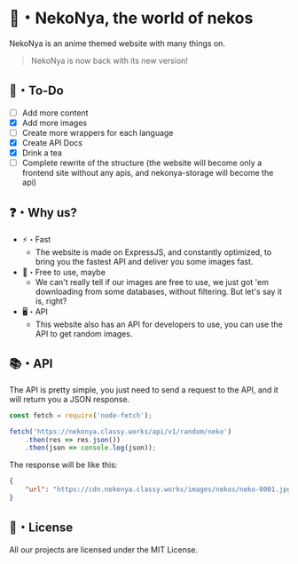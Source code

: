 # 🌿・NekoNya, the world of nekos

NekoNya is an anime themed website with many things on.

> NekoNya is now back with its new version!

## 📝・To-Do

- [ ] Add more content
- [x] Add more images
- [ ] Create more wrappers for each language
- [x] Create API Docs
- [x] Drink a tea
- [ ] Complete rewrite of the structure (the website will become only a frontend site without any apis, and nekonya-storage will become the api)

## ❓・Why us?

- ⚡・Fast
  - The website is made on ExpressJS, and constantly optimized, to bring you the fastest API and deliver you some images fast.
- 📜・Free to use, maybe
  - We can't really tell if our images are free to use, we just got 'em downloading from some databases, without filtering. But let's say it is, right?
- 🖥・API
  - This website also has an API for developers to use, you can use the API to get random images.

## 📚・API

The API is pretty simple, you just need to send a request to the API, and it will return you a JSON response.
```js
const fetch = require('node-fetch');

fetch('https://nekonya.classy.works/api/v1/random/neko')
    .then(res => res.json())
    .then(json => console.log(json));
```
The response will be like this:
```json
{
    "url": "https://cdn.nekonya.classy.works/images/nekos/neko-0001.jpg"
}
```

## 📜・License

All our projects are licensed under the MIT License.
